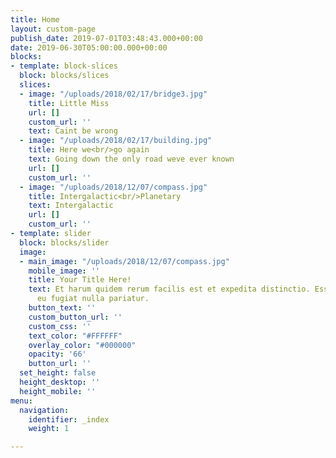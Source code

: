 ```yaml
---
title: Home
layout: custom-page
publish_date: 2019-07-01T03:48:43.000+00:00
date: 2019-06-30T05:00:00.000+00:00
blocks:
- template: block-slices
  block: blocks/slices
  slices:
  - image: "/uploads/2018/02/17/bridge3.jpg"
    title: Little Miss
    url: []
    custom_url: ''
    text: Caint be wrong
  - image: "/uploads/2018/02/17/building.jpg"
    title: Here we<br/>go again
    text: Going down the only road weve ever known
    url: []
    custom_url: ''
  - image: "/uploads/2018/12/07/compass.jpg"
    title: Intergalactic<br/>Planetary
    text: Intergalactic
    url: []
    custom_url: ''
- template: slider
  block: blocks/slider
  image:
  - main_image: "/uploads/2018/12/07/compass.jpg"
    mobile_image: ''
    title: Your Title Here!
    text: Et harum quidem rerum facilis est et expedita distinctio. Esse cillum dolore
      eu fugiat nulla pariatur.
    button_text: ''
    custom_button_url: ''
    custom_css: ''
    text_color: "#FFFFFF"
    overlay_color: "#000000"
    opacity: '66'
    button_url: ''
  set_height: false
  height_desktop: ''
  height_mobile: ''
menu:
  navigation:
    identifier: _index
    weight: 1

---
```

